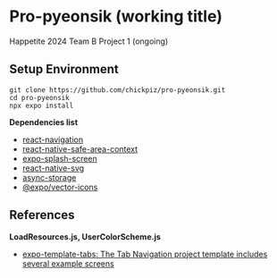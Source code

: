 # Pro-pyeonsik (working title)

Happetite 2024 Team B Project 1 (ongoing)

## Setup Environment

```shell
git clone https://github.com/chickpiz/pro-pyeonsik.git
cd pro-pyeonsik
npx expo install
```

**Dependencies list**

* [react-navigation](https://reactnavigation.org/docs/getting-started/)
* [react-native-safe-area-context](https://docs.expo.dev/versions/latest/sdk/safe-area-context/)
* [expo-splash-screen](https://docs.expo.dev/versions/latest/sdk/splash-screen/)
* [react-native-svg](https://github.com/software-mansion/react-native-svg)
* [async-storage](https://github.com/react-native-async-storage/async-storage)
* [@expo/vector-icons](https://www.npmjs.com/package/@expo/vector-icons)

## References

**LoadResources.js, UserColorScheme.js**

* [expo-template-tabs: The Tab Navigation project template includes several example screens](https://codesandbox.io/p/sandbox/expo-template-tabs-olt54)